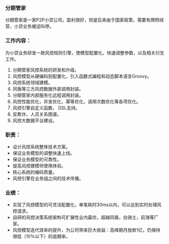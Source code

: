 ### 分期管家
分期管家是一家P2P小贷公司，盈利很好，但是后来由于国家政策，需要有牌照经营，小贷业务被迫叫停。

### 工作内容：
为小贷业务研发一款风控规则引擎，使模型配置化，快速调整参数，以及相关衍生工作。
1. 分期管家风控系统的研发和升级。
2. 风控模型从硬编码到配置化，引入函数式编程和动态脚本语言Groovy。
3. 风控系统领域建模。
4. 同盾等三方风控数据外部调用封装。
5. 分期管家内部服务化远程调用封装。
6. 风控性能优化，并发优化，幂等优化，调用次数优化等各项优化。
7. 风控引擎自定义函数， DSL支持。
8. 反欺诈，人员关系图谱。
9. 风控大数据平台建设。

### 职责：
* 设计风控系统整体技术方案。 
* 保证业务模型的调整快速上线。
* 保证业务模型的可靠性。
* 提高风控建模师使用体验。
* 核心系统的编码质量。
* 风控引擎在业务组之间的技术传播。

### 业绩：
* 实现了风控模型的可灵活配置化，单笔耗时30ms以内，可以达到实时处理风控请求。 
* 自研的风控决策系统架构可扩展性业内最优，超越同盾，白骑士，前海等厂家。
* 风控模型迭代效率的提升，为公司带来巨大收益：高峰期月放款1亿，仍保持很低（10%以下）的逾期率。

